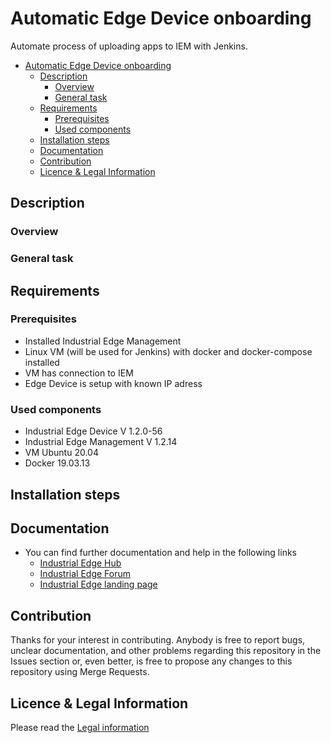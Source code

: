 # Automatic Edge Device onboarding

Automate process of uploading apps to IEM with Jenkins.

- [Automatic Edge Device onboarding](#automatic-edge-device-onboarding)
  - [Description](#description)
    - [Overview](#overview)
    - [General task](#general-task)
  - [Requirements](#requirements)
    - [Prerequisites](#prerequisites)
    - [Used components](#used-components)
  - [Installation steps](#installation-steps)
  - [Documentation](#documentation)
  - [Contribution](#contribution)
  - [Licence & Legal Information](#licence--legal-information)

## Description

###  Overview

### General task


## Requirements

### Prerequisites

- Installed Industrial Edge Management
- Linux VM (will be used for Jenkins) with docker and docker-compose installed
- VM has connection to IEM
- Edge Device is setup with known IP adress


### Used components

- Industrial Edge Device V 1.2.0-56
- Industrial Edge Management V 1.2.14
- VM Ubuntu 20.04
- Docker 19.03.13

## Installation steps



## Documentation

- You can find further documentation and help in the following links
  - [Industrial Edge Hub](https://iehub.eu1.edge.siemens.cloud/#/documentation)
  - [Industrial Edge Forum](https://www.siemens.com/industrial-edge-forum)
  - [Industrial Edge landing page](https://new.siemens.com/global/en/products/automation/topic-areas/industrial-edge/simatic-edge.html)
  
## Contribution
Thanks for your interest in contributing. Anybody is free to report bugs, unclear documentation, and other problems regarding this repository in the Issues section or, even better, is free to propose any changes to this repository using Merge Requests.

## Licence & Legal Information
Please read the [Legal information](LICENSE.md)